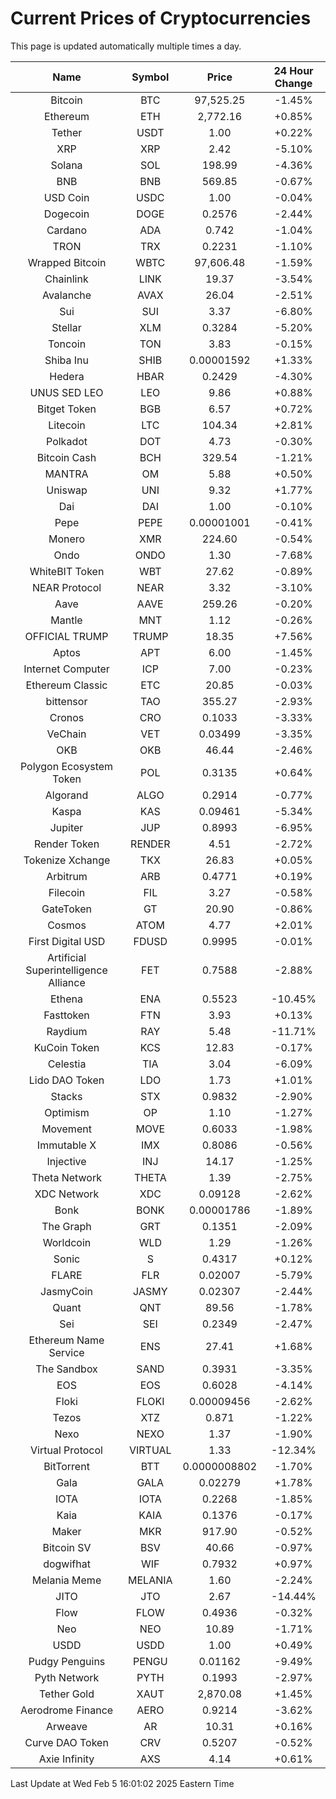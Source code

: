 # Current Prices of Cryptocurrencies
This page is updated automatically multiple times a day.

| Name | Symbol | Price | 24 Hour Change |
| :---: |:---:| :---: | :---: |
| Bitcoin | BTC | 97,525.25 | -1.45% |
| Ethereum | ETH | 2,772.16 | +0.85% |
| Tether | USDT | 1.00 | +0.22% |
| XRP | XRP | 2.42 | -5.10% |
| Solana | SOL | 198.99 | -4.36% |
| BNB | BNB | 569.85 | -0.67% |
| USD Coin | USDC | 1.00 | -0.04% |
| Dogecoin | DOGE | 0.2576 | -2.44% |
| Cardano | ADA | 0.742 | -1.04% |
| TRON | TRX | 0.2231 | -1.10% |
| Wrapped Bitcoin | WBTC | 97,606.48 | -1.59% |
| Chainlink | LINK | 19.37 | -3.54% |
| Avalanche | AVAX | 26.04 | -2.51% |
| Sui | SUI | 3.37 | -6.80% |
| Stellar | XLM | 0.3284 | -5.20% |
| Toncoin | TON | 3.83 | -0.15% |
| Shiba Inu | SHIB | 0.00001592 | +1.33% |
| Hedera | HBAR | 0.2429 | -4.30% |
| UNUS SED LEO | LEO | 9.86 | +0.88% |
| Bitget Token | BGB | 6.57 | +0.72% |
| Litecoin | LTC | 104.34 | +2.81% |
| Polkadot | DOT | 4.73 | -0.30% |
| Bitcoin Cash | BCH | 329.54 | -1.21% |
| MANTRA | OM | 5.88 | +0.50% |
| Uniswap | UNI | 9.32 | +1.77% |
| Dai | DAI | 1.00 | -0.10% |
| Pepe | PEPE | 0.00001001 | -0.41% |
| Monero | XMR | 224.60 | -0.54% |
| Ondo | ONDO | 1.30 | -7.68% |
| WhiteBIT Token | WBT | 27.62 | -0.89% |
| NEAR Protocol | NEAR | 3.32 | -3.10% |
| Aave | AAVE | 259.26 | -0.20% |
| Mantle | MNT | 1.12 | -0.26% |
| OFFICIAL TRUMP | TRUMP | 18.35 | +7.56% |
| Aptos | APT | 6.00 | -1.45% |
| Internet Computer | ICP | 7.00 | -0.23% |
| Ethereum Classic | ETC | 20.85 | -0.03% |
| bittensor | TAO | 355.27 | -2.93% |
| Cronos | CRO | 0.1033 | -3.33% |
| VeChain | VET | 0.03499 | -3.35% |
| OKB | OKB | 46.44 | -2.46% |
| Polygon Ecosystem Token | POL | 0.3135 | +0.64% |
| Algorand | ALGO | 0.2914 | -0.77% |
| Kaspa | KAS | 0.09461 | -5.34% |
| Jupiter | JUP | 0.8993 | -6.95% |
| Render Token | RENDER | 4.51 | -2.72% |
| Tokenize Xchange | TKX | 26.83 | +0.05% |
| Arbitrum | ARB | 0.4771 | +0.19% |
| Filecoin | FIL | 3.27 | -0.58% |
| GateToken | GT | 20.90 | -0.86% |
| Cosmos | ATOM | 4.77 | +2.01% |
| First Digital USD | FDUSD | 0.9995 | -0.01% |
| Artificial Superintelligence Alliance | FET | 0.7588 | -2.88% |
| Ethena | ENA | 0.5523 | -10.45% |
| Fasttoken | FTN | 3.93 | +0.13% |
| Raydium | RAY | 5.48 | -11.71% |
| KuCoin Token | KCS | 12.83 | -0.17% |
| Celestia | TIA | 3.04 | -6.09% |
| Lido DAO Token | LDO | 1.73 | +1.01% |
| Stacks | STX | 0.9832 | -2.90% |
| Optimism | OP | 1.10 | -1.27% |
| Movement | MOVE | 0.6033 | -1.98% |
| Immutable X | IMX | 0.8086 | -0.56% |
| Injective | INJ | 14.17 | -1.25% |
| Theta Network | THETA | 1.39 | -2.75% |
| XDC Network | XDC | 0.09128 | -2.62% |
| Bonk | BONK | 0.00001786 | -1.89% |
| The Graph | GRT | 0.1351 | -2.09% |
| Worldcoin | WLD | 1.29 | -1.26% |
| Sonic | S | 0.4317 | +0.12% |
| FLARE | FLR | 0.02007 | -5.79% |
| JasmyCoin | JASMY | 0.02307 | -2.44% |
| Quant | QNT | 89.56 | -1.78% |
| Sei | SEI | 0.2349 | -2.47% |
| Ethereum Name Service | ENS | 27.41 | +1.68% |
| The Sandbox | SAND | 0.3931 | -3.35% |
| EOS | EOS | 0.6028 | -4.14% |
| Floki | FLOKI | 0.00009456 | -2.62% |
| Tezos | XTZ | 0.871 | -1.22% |
| Nexo | NEXO | 1.37 | -1.90% |
| Virtual Protocol | VIRTUAL | 1.33 | -12.34% |
| BitTorrent | BTT | 0.0000008802 | -1.70% |
| Gala | GALA | 0.02279 | +1.78% |
| IOTA | IOTA | 0.2268 | -1.85% |
| Kaia | KAIA | 0.1376 | -0.17% |
| Maker | MKR | 917.90 | -0.52% |
| Bitcoin SV | BSV | 40.66 | -0.97% |
| dogwifhat | WIF | 0.7932 | +0.97% |
| Melania Meme | MELANIA | 1.60 | -2.24% |
| JITO | JTO | 2.67 | -14.44% |
| Flow | FLOW | 0.4936 | -0.32% |
| Neo | NEO | 10.89 | -1.71% |
| USDD | USDD | 1.00 | +0.49% |
| Pudgy Penguins | PENGU | 0.01162 | -9.49% |
| Pyth Network | PYTH | 0.1993 | -2.97% |
| Tether Gold | XAUT | 2,870.08 | +1.45% |
| Aerodrome Finance | AERO | 0.9214 | -3.62% |
| Arweave | AR | 10.31 | +0.16% |
| Curve DAO Token | CRV | 0.5207 | -0.52% |
| Axie Infinity | AXS | 4.14 | +0.61% |

Last Update at Wed Feb  5 16:01:02 2025 Eastern Time